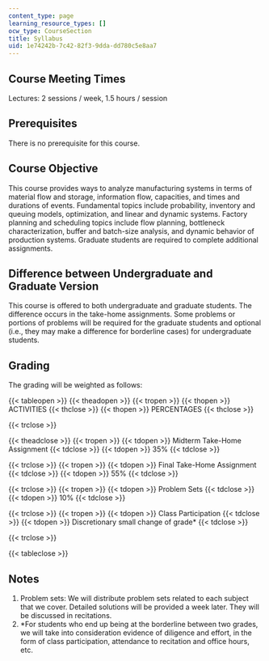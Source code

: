 ```yaml
---
content_type: page
learning_resource_types: []
ocw_type: CourseSection
title: Syllabus
uid: 1e74242b-7c42-82f3-9dda-dd780c5e8aa7
---
```


Course Meeting Times
--------------------

Lectures: 2 sessions / week, 1.5 hours / session

Prerequisites
-------------

There is no prerequisite for this course.

Course Objective
----------------

This course provides ways to analyze manufacturing systems in terms of material flow and storage, information flow, capacities, and times and durations of events. Fundamental topics include probability, inventory and queuing models, optimization, and linear and dynamic systems. Factory planning and scheduling topics include flow planning, bottleneck characterization, buffer and batch-size analysis, and dynamic behavior of production systems. Graduate students are required to complete additional assignments.

Difference between Undergraduate and Graduate Version
-----------------------------------------------------

This course is offered to both undergraduate and graduate students. The difference occurs in the take-home assignments. Some problems or portions of problems will be required for the graduate students and optional (i.e., they may make a difference for borderline cases) for undergraduate students.

Grading
-------

The grading will be weighted as follows:

{{< tableopen >}}
{{< theadopen >}}
{{< tropen >}}
{{< thopen >}}
ACTIVITIES
{{< thclose >}}
{{< thopen >}}
PERCENTAGES
{{< thclose >}}

{{< trclose >}}

{{< theadclose >}}
{{< tropen >}}
{{< tdopen >}}
Midterm Take-Home Assignment
{{< tdclose >}}
{{< tdopen >}}
35%
{{< tdclose >}}

{{< trclose >}}
{{< tropen >}}
{{< tdopen >}}
Final Take-Home Assignment
{{< tdclose >}}
{{< tdopen >}}
55%
{{< tdclose >}}

{{< trclose >}}
{{< tropen >}}
{{< tdopen >}}
Problem Sets
{{< tdclose >}}
{{< tdopen >}}
10%
{{< tdclose >}}

{{< trclose >}}
{{< tropen >}}
{{< tdopen >}}
Class Participation
{{< tdclose >}}
{{< tdopen >}}
Discretionary small change of grade\*
{{< tdclose >}}

{{< trclose >}}

{{< tableclose >}}

Notes
-----

1.  Problem sets: We will distribute problem sets related to each subject that we cover. Detailed solutions will be provided a week later. They will be discussed in recitations.
2.  \*For students who end up being at the borderline between two grades, we will take into consideration evidence of diligence and effort, in the form of class participation, attendance to recitation and office hours, etc.